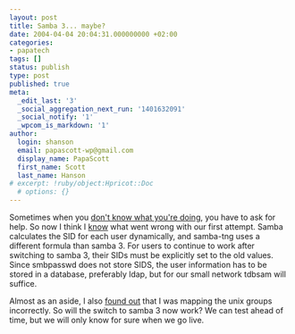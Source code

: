 ```yaml
---
layout: post
title: Samba 3... maybe?
date: 2004-04-04 20:04:31.000000000 +02:00
categories:
- papatech
tags: []
status: publish
type: post
published: true
meta:
  _edit_last: '3'
  _social_aggregation_next_run: '1401632091'
  _social_notify: '1'
  _wpcom_is_markdown: '1'
author:
  login: shanson
  email: papascott-wp@gmail.com
  display_name: PapaScott
  first_name: Scott
  last_name: Hanson
# excerpt: !ruby/object:Hpricot::Doc
  # options: {}
---
```

<p>Sometimes when you <a title="PapaScott: Samba 3... not!" href="http://www.papascott.de/2004/03/30/2955.php">don't know what you're doing</a>, you have to ask for help. So now I think I <a title="[Samba] PDC migration from samba-tng to samba 3" href="http://lists.samba.org/archive/samba/2004-April/083728.html">know</a> what went wrong with our first attempt. Samba calculates the SID for each user dynamically, and samba-tng uses a different formula than samba 3. For users to continue to work after switching to samba 3, their SIDs must be explicitly set to the old values. Since smbpasswd does not store SIDS, the user information has to be stored in a database, preferably ldap, but for our small network tdbsam will suffice.</p>
<p>Almost as an aside, I also <a title="[Samba] Re: Group mapping: several unix groups to one Windows group?" href="http://lists.samba.org/archive/samba/2004-April/083765.html">found out</a> that I was mapping the unix groups incorrectly. So will the switch to samba 3 now work? We can test ahead of time, but we will only know for sure when we go live.</p>
